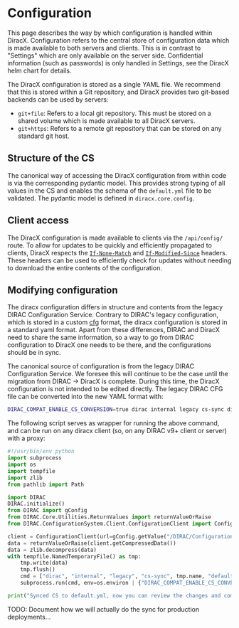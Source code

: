 # Configuration

This page describes the way by which configuration is handled within DiracX.
Configuration refers to the central store of configuration data which is made available to both servers and clients.
This is in contrast to "Settings" which are only available on the server side.
Confidential information (such as passwords) is only handled in Settings, see the DiracX helm chart for details.

The DiracX configuration is stored as a single YAML file.
We recommend that this is stored within a Git repository, and DiracX provides two git-based backends can be used by servers:

* `git+file`: Refers to a local git repository. This must be stored on a shared volume which is made available to all DiracX servers.
* `git+https`: Refers to a remote git repository that can be stored on any standard git host.

## Structure of the CS

The canonical way of accessing the DiracX configuration from within code is via the corresponding pydantic model.
This provides strong typing of all values in the CS and enables the schema of the `default.yml` file to be validated.
The pydantic model is defined in `diracx.core.config`.

## Client access

The DiracX configuration is made available to clients via the `/api/config/` route.
To allow for updates to be quickly and efficiently propagated to clients, DiracX respects the [`If-None-Match`](https://developer.mozilla.org/en-US/docs/Web/HTTP/Headers/If-None-Match) and [`If-Modified-Since`](https://developer.mozilla.org/en-US/docs/Web/HTTP/Headers/If-Modified-Since) headers.
These headers can be used to efficiently check for updates without needing to download the entire contents of the configuration.

## Modifying configuration

The diracx configuration differs in structure and contents from the legacy DIRAC Configuration Service. Contrary to DIRAC's legacy configuration, which is stored in a custom [cfg](https://github.com/DIRACGrid/diraccfg) format, the diracx configuration is stored in a standard yaml format.
Apart from these differences, DIRAC and DiracX need to share the same information, so a way to go from DIRAC configuration to DiracX one needs to be there, and the configurations should be in sync.

The canonical source of configuration is from the legacy DIRAC Configuration Service.
We foresee this will continue to be the case until the migration from DIRAC -> DiracX is complete.
During this time, the DiracX configuration is not intended to be edited directly.
The legacy DIRAC CFG file can be converted into the new YAML format with:

```bash
DIRAC_COMPAT_ENABLE_CS_CONVERSION=true dirac internal legacy cs-sync dirac-cs.cfg diracx-config/default.yml
```

The following script serves as wrapper for running the above command, and can be run on any diracx client (so, on any DIRAC v9+ client or server) with a proxy:

```python
#!/usr/bin/env python
import subprocess
import os
import tempfile
import zlib
from pathlib import Path

import DIRAC
DIRAC.initialize()
from DIRAC import gConfig
from DIRAC.Core.Utilities.ReturnValues import returnValueOrRaise
from DIRAC.ConfigurationSystem.Client.ConfigurationClient import ConfigurationClient

client = ConfigurationClient(url=gConfig.getValue("/DIRAC/Configuration/MasterServer", ""))
data = returnValueOrRaise(client.getCompressedData())
data = zlib.decompress(data)
with tempfile.NamedTemporaryFile() as tmp:
    tmp.write(data)
    tmp.flush()
    cmd = ["dirac", "internal", "legacy", "cs-sync", tmp.name, "default.yml"]
    subprocess.run(cmd, env=os.environ | {"DIRAC_COMPAT_ENABLE_CS_CONVERSION": "yes"}, check=True)

print("Synced CS to default.yml, now you can review the changes and commit/push them")
```

TODO: Document how we will actually do the sync for production deployments...
